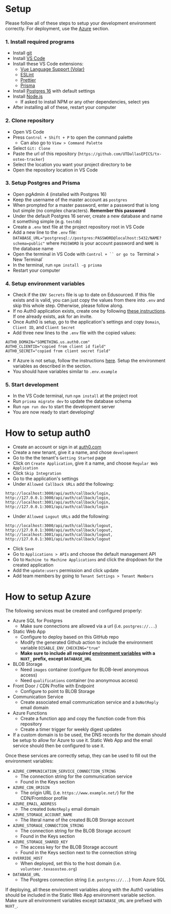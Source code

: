 # Setup

Please follow all of these steps to setup your development environment correctly. For deployment, use the [Azure](#how-to-setup-azure) section.

### 1. Install required programs

- Install [git](https://git-scm.com/)
- Install [VS Code](https://code.visualstudio.com/)
- Install these VS Code extensions:
  - [Vue Language Support (Volar)](https://marketplace.visualstudio.com/items?itemName=Vue.volar)
  - [ESLint](https://marketplace.visualstudio.com/items?itemName=dbaeumer.vscode-eslint)
  - [Prettier](https://marketplace.visualstudio.com/items?itemName=esbenp.prettier-vscode)
  - [Prisma](https://marketplace.visualstudio.com/items?itemName=Prisma.prisma)
- Install [Postgres 16](https://www.postgresql.org/download/) with default settings
- Install [Node.js](https://nodejs.org/en)
  - If asked to install NPM or any other dependencies, select yes
- After installing all of these, restart your computer

### 2. Clone repository

- Open VS Code
- Press `Control + Shift + P` to open the command palette
  - Can also go to `View > Command Palette`
- Select `Git: Clone`
- Paste the url of this repository (`https://github.com/UTDallasEPICS/tx-osteo-tracker`)
- Select the location you want your project directory to be
- Open the repository location in VS Code

### 3. Setup Postgres and Prisma

- Open pgAdmin 4 (installed with Postgres 16)
- Keep the username of the master account as `postgres`
- When prompted for a master password, enter a password that is long but simple (no complex characters). **Remember this password**
- Under the default Postgres 16 server, create a new database and name it something simple (e.g. `testdb`)
- Create a `.env` text file at the project repository root in VS Code
- Add a new line to the `.env` file: `DATABASE_URL="postgresql://postgres:PASSWORD@localhost:5432/NAME?schema=public"` where `PASSWORD` is your account password and `NAME` is the database name
- Open the terminal in VS Code with `Control + `` or go to `Terminal > New Terminal`
- In the terminal, run `npm install -g prisma`
- Restart your computer

### 4. Setup environment variables

- Check if the `ENV Secrets` file is up to date on Edusourced. If this file exists and is valid, you can just copy the values from there into `.env` and skip this whole step. Otherwise, please follow along.
- If no Auth0 application exists, create one by following [these instructions](#how-to-setup-auth0). If one already exists, ask for an invite.
- Once Auth0 is setup, go to the application's settings and copy `Domain`, `Client ID`, and `Client Secret`
- Add three new lines to the `.env` file with the copied values:

```
AUTH0_DOMAIN="SOMETHING.us.auth0.com"
AUTH0_CLIENTID="copied from client id field"
AUTH0_SECRET="copied from client secret field"
```

- If Azure is not setup, follow the instructions [here](#how-to-setup-azure). Setup the environment variables as described in the section.
- You should have variables similar to `.env.example`

### 5. Start development

- In the VS Code terminal, run `npm install` at the project root
- Run `prisma migrate dev` to update the database schema
- Run `npm run dev` to start the development server
- You are now ready to start developing!

# How to setup auth0

- Create an account or sign in at [auth0.com](https://auth0.com/)
- Create a new tenant, give it a name, and chose `development`
- Go to the the tenant's `Getting Started` page
- Click on `Create Application`, give it a name, and choose `Regular Web Application`
- Click `Skip Integration`
- Go to the application's settings
- Under `Allowed Callback URLs` add the following:

```
http://localhost:3000/api/auth/callback/login,
http://127.0.0.1:3000/api/auth/callback/login,
http://localhost:3001/api/auth/callback/login,
http://127.0.0.1:3001/api/auth/callback/login
```

- Under `Allowed Logout URLs` add the following:

```
http://localhost:3000/api/auth/callback/logout,
http://127.0.0.1:3000/api/auth/callback/logout,
http://localhost:3001/api/auth/callback/logout,
http://127.0.0.1:3001/api/auth/callback/logout
```

- Click `Save`
- Go to `Applications > APIs` and choose the default management API
- Go to `Machine to Machine Applications` and click the dropdown for the created application
- Add the `update:users` permission and click update
- Add team members by going to `Tenant Settings > Tenant Members`

# How to setup Azure

The following services must be created and configured properly:

- Azure SQL for Postgres
  - Make sure connections are allowed via a url (i.e. `postgres://...`)
- Static Web App
  - Configure to deploy based on this GitHub repo
  - Modify the generated Github action to include the environment variable `DISABLE_ENV_CHECKING="true"`
  - **Make sure to include all required [environment variables](#4-setup-environment-variables) with a `NUXT_` prefix, except `DATABASE_URL`**
- BLOB Storage
  - Need `images` container (configure for BLOB-level anonymous access)
  - Need `qualifications` container (no anonymous access)
- Front Door / CDN Profile with Endpoint
  - Configure to point to BLOB Storage
- Communication Service
  - Create associated email communication service and a `DoNotReply` email domain
- Azure Functions
  - Create a function app and copy the function code from this repository
  - Create a timer trigger for weekly digest updates
- If a custom domain is to be used, the DNS records for the domain should be setup to allow for Azure to use it. Static Web App and the email service should then be configured to use it.

Once these services are correctly setup, they can be used to fill out the environment variables:

- `AZURE_COMMUNICATION_SERVICE_CONNECTION_STRING`
  - The connection string for the communication service
  - Found in the Keys section
- `AZURE_CDN_ORIGIN`
  - The origin URL (i.e. `https://www.example.net/`) for the CDN/Frontdoor profile
- `AZURE_EMAIL_ADDRESS`
  - The created `DoNotReply` email domain
- `AZURE_STORAGE_ACCOUNT_NAME`
  - The literal name of the created BLOB Storage account
- `AZURE_STORAGE_CONNECTION_STRING`
  - The connection string for the BLOB Storage account
  - Found in the Keys section
- `AZURE_STORAGE_SHARED_KEY`
  - The access key for the BLOB Storage account
  - Found in the Keys section next to the connection string
- `OVERRIDE_HOST`
  - When deployed, set this to the host domain (i.e. `volunteer.texasosteo.org`)
- `DATABASE_URL`
  - The Postgres connection string (i.e. `postgres://...`) from Azure SQL

If deploying, all these environment variables along with the Auth0 variables should be included in the Static Web App environment variable section. Make sure all environment variables except `DATABASE_URL` are prefixed with `NUXT_`.
